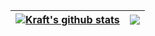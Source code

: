 | <a href="https://github.com/DongZhaoXiong/DongZhaoxiong"><img align="center" src="https://kraft-readme-stats.vercel.app/api?username=DongZhaoXiong&hide=stars,contribs,prs&show_icons=true&theme=nightowl&include_all_commits=true&hide_border=true" alt="Kraft's github stats" /></a> | <a href="https://github.com/DongZhaoXiong/DongZhaoxiong"><img align="center" src="https://kraft-readme-stats.vercel.app/api/top-langs/?username=DongZhaoXiong&theme=nightowl&layout=compact&hide_border=true" /></a> |
| ------------- | ------------- |
